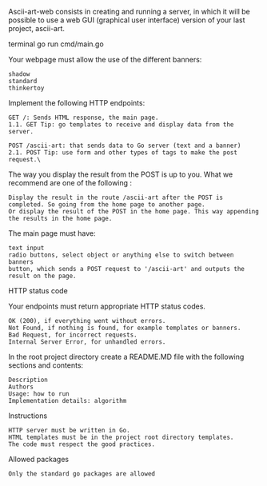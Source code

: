 Ascii-art-web consists in creating and running a server, in which it will be possible to use a web GUI (graphical user interface) version of your last project, ascii-art.

terminal
go run cmd/main.go

Your webpage must allow the use of the different banners:

    shadow
    standard
    thinkertoy

Implement the following HTTP endpoints:

    GET /: Sends HTML response, the main page.
    1.1. GET Tip: go templates to receive and display data from the server.

    POST /ascii-art: that sends data to Go server (text and a banner)
    2.1. POST Tip: use form and other types of tags to make the post request.\

The way you display the result from the POST is up to you. What we recommend are one of the following :

    Display the result in the route /ascii-art after the POST is completed. So going from the home page to another page.
    Or display the result of the POST in the home page. This way appending the results in the home page.

The main page must have:

    text input
    radio buttons, select object or anything else to switch between banners
    button, which sends a POST request to '/ascii-art' and outputs the result on the page.

HTTP status code

Your endpoints must return appropriate HTTP status codes.

    OK (200), if everything went without errors.
    Not Found, if nothing is found, for example templates or banners.
    Bad Request, for incorrect requests.
    Internal Server Error, for unhandled errors.

In the root project directory create a README.MD file with the following sections and contents:

    Description
    Authors
    Usage: how to run
    Implementation details: algorithm
Instructions

    HTTP server must be written in Go.
    HTML templates must be in the project root directory templates.
    The code must respect the good practices.

Allowed packages

    Only the standard go packages are allowed


